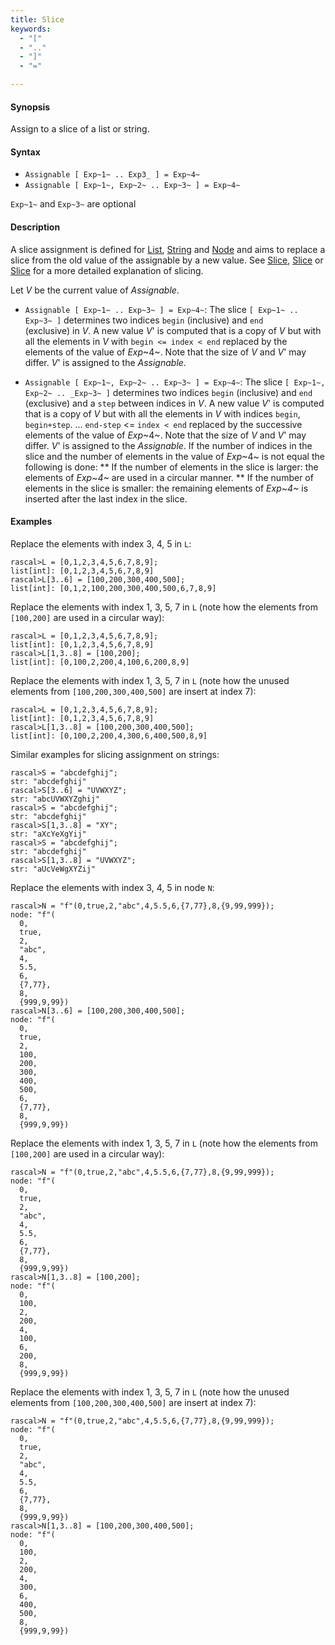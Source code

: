 ```yaml
---
title: Slice
keywords:
  - "["
  - ".."
  - "]"
  - "="

---
```


#### Synopsis

Assign to a slice of a list or string.

#### Syntax

*   `Assignable [ Exp~1~ .. Exp3_ ] = Exp~4~`
*   `Assignable [ Exp~1~, Exp~2~ .. Exp~3~ ] = Exp~4~`


`Exp~1~` and `Exp~3~` are optional
#### Description

A slice assignment is defined for [List](../../../../Rascal/Expressions/Values/List/), [String](../../../../Rascal/Expressions/Values/String/) and [Node](../../../../Rascal/Expressions/Values/Node/) 
and aims to replace a slice from the old value of the assignable by a new value. 
See [Slice](../../../../Rascal/Expressions/Values/List/Slice/), [Slice](../../../../Rascal/Expressions/Values/String/Slice/) or [Slice](../../../../Rascal/Expressions/Values/Node/Slice/) for a more detailed explanation of slicing.

Let _V_ be the current value of _Assignable_.

*  `Assignable [ Exp~1~ .. Exp~3~ ] = Exp~4~`:
   The slice `[ Exp~1~ .. Exp~3~ ]` determines two indices `begin` (inclusive) and `end`   
  (exclusive) in _V_.
  A new value _V_' is computed that is a copy of _V_ but with all the elements in _V_ with `begin <= index < end` replaced by the elements of the value of _Exp_~4~.
  Note that the size of _V_ and _V_' may differ.
  _V_' is assigned to the _Assignable_. 

*  `Assignable [ Exp~1~, Exp~2~ .. Exp~3~ ] = Exp~4~`:
  The slice `[ Exp~1~, Exp~2~ .. _Exp~3~ ]` determines two indices `begin` (inclusive) and `end` (exclusive)
  and a `step` between indices in _V_.
  A new value _V_' is computed that is a copy of _V_ but with all the elements in _V_ with indices 
  `begin`, `begin+step`. ... `end-step` <= `index < end` replaced by the successive elements of the value of _Exp_~4~.
  Note that the size of _V_ and _V_' may differ.  _V_' is assigned to the _Assignable_. 
  If the number of indices in the slice and the number of elements in the value of _Exp_~4~ is not equal the following is done:
  **  If the number of elements in the slice is larger: the elements of _Exp~4~_ are used in a circular manner.
  **  If the number of elements in the slice is smaller: the remaining elements of _Exp~4~_ is inserted after the last index in the slice.

#### Examples

Replace the elements with index 3, 4, 5 in `L`:

```rascal-shell ,continue
rascal>L = [0,1,2,3,4,5,6,7,8,9];
list[int]: [0,1,2,3,4,5,6,7,8,9]
rascal>L[3..6] = [100,200,300,400,500];
list[int]: [0,1,2,100,200,300,400,500,6,7,8,9]
```
Replace the elements with index 1, 3, 5, 7 in `L` (note how the elements from `[100,200]` are used in a circular way):

```rascal-shell ,continue
rascal>L = [0,1,2,3,4,5,6,7,8,9];
list[int]: [0,1,2,3,4,5,6,7,8,9]
rascal>L[1,3..8] = [100,200];
list[int]: [0,100,2,200,4,100,6,200,8,9]
```
Replace the elements with index 1, 3, 5, 7 in `L` (note how the unused elements from `[100,200,300,400,500]` 
are insert at index 7):

```rascal-shell ,continue
rascal>L = [0,1,2,3,4,5,6,7,8,9];
list[int]: [0,1,2,3,4,5,6,7,8,9]
rascal>L[1,3..8] = [100,200,300,400,500];
list[int]: [0,100,2,200,4,300,6,400,500,8,9]
```
Similar examples for slicing assignment on strings:

```rascal-shell ,continue
rascal>S = "abcdefghij";
str: "abcdefghij"
rascal>S[3..6] = "UVWXYZ";
str: "abcUVWXYZghij"
rascal>S = "abcdefghij";
str: "abcdefghij"
rascal>S[1,3..8] = "XY";
str: "aXcYeXgYij"
rascal>S = "abcdefghij";
str: "abcdefghij"
rascal>S[1,3..8] = "UVWXYZ";
str: "aUcVeWgXYZij"
```
Replace the elements with index 3, 4, 5 in node `N`:

```rascal-shell ,continue
rascal>N = "f"(0,true,2,"abc",4,5.5,6,{7,77},8,{9,99,999});
node: "f"(
  0,
  true,
  2,
  "abc",
  4,
  5.5,
  6,
  {7,77},
  8,
  {999,9,99})
rascal>N[3..6] = [100,200,300,400,500];
node: "f"(
  0,
  true,
  2,
  100,
  200,
  300,
  400,
  500,
  6,
  {7,77},
  8,
  {999,9,99})
```
Replace the elements with index 1, 3, 5, 7 in `L` (note how the elements from `[100,200]` are used in a circular way):

```rascal-shell ,continue
rascal>N = "f"(0,true,2,"abc",4,5.5,6,{7,77},8,{9,99,999});
node: "f"(
  0,
  true,
  2,
  "abc",
  4,
  5.5,
  6,
  {7,77},
  8,
  {999,9,99})
rascal>N[1,3..8] = [100,200];
node: "f"(
  0,
  100,
  2,
  200,
  4,
  100,
  6,
  200,
  8,
  {999,9,99})
```
Replace the elements with index 1, 3, 5, 7 in `L` (note how the unused elements from `[100,200,300,400,500]` 
are insert at index 7):

```rascal-shell ,continue
rascal>N = "f"(0,true,2,"abc",4,5.5,6,{7,77},8,{9,99,999});
node: "f"(
  0,
  true,
  2,
  "abc",
  4,
  5.5,
  6,
  {7,77},
  8,
  {999,9,99})
rascal>N[1,3..8] = [100,200,300,400,500];
node: "f"(
  0,
  100,
  2,
  200,
  4,
  300,
  6,
  400,
  500,
  8,
  {999,9,99})
```


